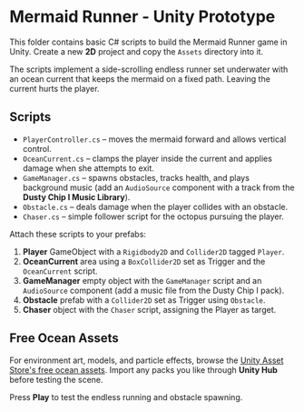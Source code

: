 # Mermaid Runner - Unity Prototype

This folder contains basic C# scripts to build the Mermaid Runner game in Unity.
Create a new **2D** project and copy the `Assets` directory into it.

The scripts implement a side-scrolling endless runner set underwater with an
ocean current that keeps the mermaid on a fixed path. Leaving the current hurts
the player.

## Scripts

- `PlayerController.cs` – moves the mermaid forward and allows vertical control.
- `OceanCurrent.cs` – clamps the player inside the current and applies damage
  when she attempts to exit.
- `GameManager.cs` – spawns obstacles, tracks health, and plays background music
  (add an `AudioSource` component with a track from the **Dusty Chip I Music
  Library**).
- `Obstacle.cs` – deals damage when the player collides with an obstacle.
- `Chaser.cs` – simple follower script for the octopus pursuing the player.

Attach these scripts to your prefabs:

1. **Player** GameObject with a `Rigidbody2D` and `Collider2D` tagged `Player`.
2. **OceanCurrent** area using a `BoxCollider2D` set as Trigger and the
   `OceanCurrent` script.
3. **GameManager** empty object with the `GameManager` script and an
   `AudioSource` component (add a music file from the Dusty Chip I pack).
4. **Obstacle** prefab with a `Collider2D` set as Trigger using `Obstacle`.
5. **Chaser** object with the `Chaser` script, assigning the Player as target.

## Free Ocean Assets

For environment art, models, and particle effects, browse the [Unity Asset Store's free ocean assets](https://assetstore.unity.com/search#q=ocean&nf-ec_price_filter=0...0). Import any packs you like through **Unity Hub** before testing the scene.

Press **Play** to test the endless running and obstacle spawning.
